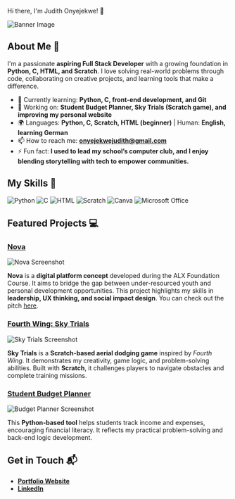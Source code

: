 Hi there, I'm Judith Onyejekwe! 👋

![Banner Image](![banner_image](https://github.com/user-attachments/assets/3149ca2b-93c6-4bc5-8381-76f3339ed103))


## About Me 🚀

I'm a passionate **aspiring Full Stack Developer** with a growing foundation in **Python, C, HTML, and Scratch**. I love solving real-world problems through code, collaborating on creative projects, and learning tools that make a difference.

- 🌱 Currently learning: **Python, C, front-end development, and Git**
- 🔭 Working on: **Student Budget Planner, Sky Trials (Scratch game), and improving my personal website**
- 🌍 Languages: **Python, C, Scratch, HTML (beginner)** | Human: **English, learning German**
- 📫 How to reach me: **onyejekwejudith@gmail.com**
- ⚡ Fun fact: **I used to lead my school’s computer club, and I enjoy blending storytelling with tech to empower communities.**

## My Skills 🧠

![Python](https://img.shields.io/badge/-Python-3776AB?style=flat-square&logo=python&logoColor=white)
![C](https://img.shields.io/badge/-C-00599C?style=flat-square&logo=c&logoColor=white)
![HTML](https://img.shields.io/badge/-HTML-E34F26?style=flat-square&logo=html5&logoColor=white)
![Scratch](https://img.shields.io/badge/-Scratch-FFA500?style=flat-square&logo=scratch&logoColor=white)
![Canva](https://img.shields.io/badge/-Canva-00C4CC?style=flat-square&logo=canva&logoColor=white)
![Microsoft Office](https://img.shields.io/badge/-Microsoft%20Office-D83B01?style=flat-square&logo=microsoft-office&logoColor=white)

## Featured Projects 💻

### [Nova](project_1_link)

![Nova Screenshot](project_1_screenshot_url)

**Nova** is a **digital platform concept** developed during the ALX Foundation Course. It aims to bridge the gap between under-resourced youth and personal development opportunities. This project highlights my skills in **leadership, UX thinking, and social impact design**. You can check out the pitch [here](project_1_repository_link).

### [Fourth Wing: Sky Trials](project_2_link)

![Sky Trials Screenshot](project_2_screenshot_url)

**Sky Trials** is a **Scratch-based aerial dodging game** inspired by *Fourth Wing*. It demonstrates my creativity, game logic, and problem-solving abilities. Built with **Scratch**, it challenges players to navigate obstacles and complete training missions.

### [Student Budget Planner](project_3_link)

![Budget Planner Screenshot](project_3_screenshot_url)

This **Python-based tool** helps students track income and expenses, encouraging financial literacy. It reflects my practical problem-solving and back-end logic development.

## Get in Touch 📬

- **[Portfolio Website](https://judithonyejekwe.my.canva.site/my-portfolio-website)**
- **[LinkedIn](https://www.linkedin.com/in/judith-onyejekwe-34bb16288/)**
